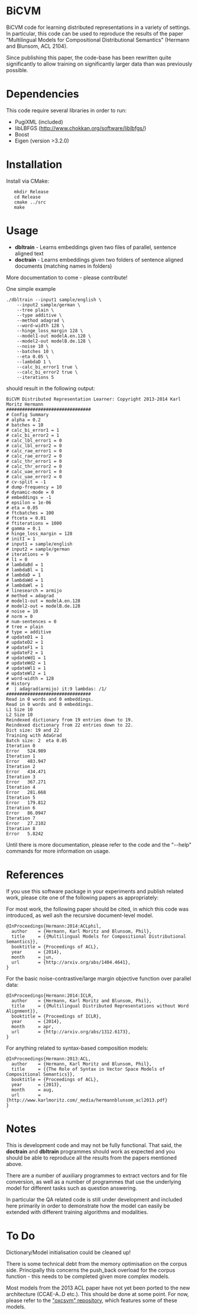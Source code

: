 BiCVM
======

BiCVM code for learning distributed representations in a variety of settings. In
particular, this code can be used to reproduce the results of the paper
"Multilingual Models for Compositional Distributional Semantics" (Hermann and
Blunsom, ACL 2104).

Since publishing this paper, the code-base has been rewritten quite
significantly to allow training on significantly larger data than was previously
possible.

Dependencies
====

This code require several libraries in order to run:

* PugiXML (included)
* libLBFGS (http://www.chokkan.org/software/liblbfgs/)
* Boost
* Eigen (version >3.2.0)

Installation
====

Install via CMake:
```
   mkdir Release
   cd Release
   cmake ../src
   make
```

Usage
====

* **dbltrain** - Learns embeddings given two files of parallel, sentence aligned
text
* **doctrain** - Learns embeddings given two folders of sentence aligned
documents (matching names in folders)

More documentation to come - please contribute!

One simple example
```
./dbltrain --input1 sample/english \
    --input2 sample/german \
    --tree plain \
    --type additive \
    --method adagrad \
    --word-width 128 \
    --hinge_loss_margin 128 \
    --model1-out modelA.en.128 \
    --model2-out modelB.de.128 \
    --noise 10 \
    --batches 10 \
    --eta 0.05 \
    --lambdaD 1 \
    --calc_bi_error1 true \
    --calc_bi_error2 true \
    --iterations 5
```
should result in the following output:
```
BiCVM Distributed Representation Learner: Copyright 2013-2014 Karl Moritz Hermann
################################
# Config Summary
# alpha = 0.2
# batches = 10
# calc_bi_error1 = 1
# calc_bi_error2 = 1
# calc_lbl_error1 = 0
# calc_lbl_error2 = 0
# calc_rae_error1 = 0
# calc_rae_error2 = 0
# calc_thr_error1 = 0
# calc_thr_error2 = 0
# calc_uae_error1 = 0
# calc_uae_error2 = 0
# cv-split = -1
# dump-frequency = 10
# dynamic-mode = 0
# embeddings = -1
# epsilon = 1e-06
# eta = 0.05
# ftcbatches = 100
# ftceta = 0.01
# ftiterations = 1000
# gamma = 0.1
# hinge_loss_margin = 128
# initI = 1
# input1 = sample/english
# input2 = sample/german
# iterations = 9
# l1 = 0
# lambdaBd = 1
# lambdaBl = 1
# lambdaD = 1
# lambdaWd = 1
# lambdaWl = 1
# linesearch = armijo
# method = adagrad
# model1-out = modelA.en.128
# model2-out = modelB.de.128
# noise = 10
# norm = 0
# num-sentences = 0
# tree = plain
# type = additive
# updateD1 = 1
# updateD2 = 1
# updateF1 = 1
# updateF2 = 1
# updateWd1 = 1
# updateWd2 = 1
# updateWl1 = 1
# updateWl2 = 1
# word-width = 128
# History
#  | adagrad(armijo) it:9 lambdas: /1/
################################
Read in 0 words and 0 embeddings.
Read in 0 words and 0 embeddings.
L1 Size 10
L2 Size 10
Reindexed dictionary from 19 entries down to 19.
Reindexed dictionary from 22 entries down to 22.
Dict size: 19 and 22
Training with AdaGrad
Batch size: 2  eta 0.05
Iteration 0
Error	524.989
Iteration 1
Error	483.947
Iteration 2
Error	434.471
Iteration 3
Error	367.271
Iteration 4
Error	281.668
Iteration 5
Error	179.812
Iteration 6
Error	86.0947
Iteration 7
Error	27.2102
Iteration 8
Error	5.8242
```

Until there is more documentation, please refer to the code and the "--help"
commands for more information on usage.

References
====

If you use this software package in your experiments and publish related work,
   please cite one of the following papers as appropriately:

For most work, the following paper should be cited, in which this code was
introduced, as well ash the recursive document-level model.
```
@InProceedings{Hermann:2014:ACLphil,
  author    = {Hermann, Karl Moritz and Blunsom, Phil},
  title     = {{Multilingual Models for Compositional Distributional Semantics}},
  booktitle = {Proceedings of ACL},
  year      = {2014},
  month     = jun,
  url       = {http://arxiv.org/abs/1404.4641},
}
```

For the basic noise-contrastive/large margin objective function over parallel
data:

```
@InProceedings{Hermann:2014:ICLR,
  author    = {Hermann, Karl Moritz and Blunsom, Phil},
  title     = {{Multilingual Distributed Representations without Word Alignment}},
  booktitle = {Proceedings of ICLR},
  year      = {2014},
  month     = apr,
  url       = {http://arxiv.org/abs/1312.6173},
}
```

For anything related to syntax-based composition models:
```
@InProceedings{Hermann:2013:ACL,
  author    = {Hermann, Karl Moritz and Blunsom, Phil},
  title     = {{The Role of Syntax in Vector Space Models of Compositional Semantics}},
  booktitle = {Proceedings of ACL},
  year      = {2013},
  month     = aug,
  url       = {http://www.karlmoritz.com/_media/hermannblunsom_acl2013.pdf}
}
```

Notes
====

This is development code and may not be fully functional. That said, the
**doctrain** and **dbltrain** programmes should work as expected and you should
be able to reproduce all the results from the papers mentioned above.

There are a number of auxiliary programmes to extract vectors and for file
conversion, as well as a number of programmes that use the underlying model for
different tasks such as question answering.

In particular the QA related code is still under development and included here
primarily in order to demonstrate how the model can easily be extended with
different training algorithms and modalities.


To Do
====

Dictionary/Model initialisation could be cleaned up!

There is some technical debt from the memory optimisation on the corpus side.
Principally this concerns the push_back overload for the corpus function - this
needs to be completed given more complex models.

Most models from the 2013 ACL paper have not yet been ported to the new
architecture (CCAE-A..D etc.). This should be done at some point. For now,
please refer to the ["oxcsvm" repository](https://github.com/karlmoritz/oxcvsm),
which features some of these models.
